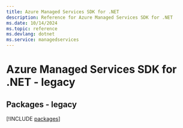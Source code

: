 ```yaml
---
title: Azure Managed Services SDK for .NET
description: Reference for Azure Managed Services SDK for .NET
ms.date: 10/14/2024
ms.topic: reference
ms.devlang: dotnet
ms.service: managedservices
---
```

# Azure Managed Services SDK for .NET - legacy
## Packages - legacy
[!INCLUDE [packages](managed-services-index.md)]